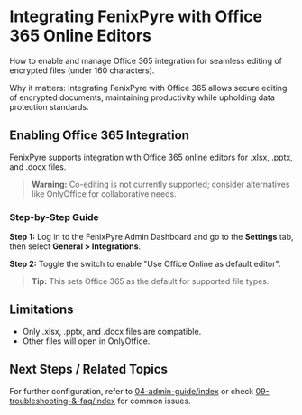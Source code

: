 # Integrating FenixPyre with Office 365 Online Editors

How to enable and manage Office 365 integration for seamless editing of encrypted files (under 160 characters).


Why it matters: Integrating FenixPyre with Office 365 allows secure editing of encrypted documents, maintaining productivity while upholding data protection standards.

## Enabling Office 365 Integration
FenixPyre supports integration with Office 365 online editors for .xlsx, .pptx, and .docx files.

> **Warning:** Co-editing is not currently supported; consider alternatives like OnlyOffice for collaborative needs.

### Step-by-Step Guide
**Step 1:** Log in to the FenixPyre Admin Dashboard and go to the **Settings** tab, then select **General > Integrations**.

<!-- IMG: ./media/07-features/office-integrations.png | Alt: FenixPyre dashboard showing Integrations settings -->

**Step 2:** Toggle the switch to enable "Use Office Online as default editor".

> **Tip:** This sets Office 365 as the default for supported file types.

## Limitations
- Only .xlsx, .pptx, and .docx files are compatible.
- Other files will open in OnlyOffice.

## Next Steps / Related Topics
For further configuration, refer to [04-admin-guide/index](/04-admin-guide/index) or check [09-troubleshooting-&-faq/index](/09-troubleshooting-&-faq/index) for common issues.